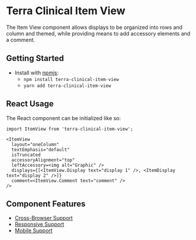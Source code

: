 # Terra Clinical Item View

The Item View component allows displays to be organized into rows and column and themed, while providing means to add accessory elements and a comment.

## Getting Started

- Install with [npmjs](https://www.npmjs.com):
  - `npm install terra-clinical-item-view`
  - `yarn add terra-clinical-item-view`

## React Usage

The React component can be initialized like so:
```
import ItemView from 'terra-clinical-item-view';

<ItemView
  layout="oneColumn"
  textEmphasis="default"
  isTruncated
  accessoryAlignment="top"
  leftAccessory=<img alt="Graphic" />
  displays={[<ItemView.Display text="display 1" />, <ItemDisplay text="display 2" />]}
  comment=<ItemView.Comment text="comment" />
/>

```

## Component Features
* [Cross-Browser Support](https://github.com/cerner/terra-core/wiki/Component-Features#cross-browser-support)
* [Responsive Support](https://github.com/cerner/terra-core/wiki/Component-Features#responsive-support)
* [Mobile Support](https://github.com/cerner/terra-core/wiki/Component-Features#mobile-support)
